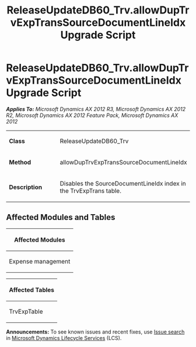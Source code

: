﻿---
title: ReleaseUpdateDB60_Trv.allowDupTrvExpTransSourceDocumentLineIdx Upgrade Script
TOCTitle: ReleaseUpdateDB60_Trv.allowDupTrvExpTransSourceDocumentLineIdx Upgrade Script
ms:assetid: 81ab9020-67b5-71c1-f68a-8fa60b9dbb3b
ms:mtpsurl: https://msdn.microsoft.com/en-us/library/JJ685929(v=AX.60)
ms:contentKeyID: 49709382
ms.date: 05/18/2015
mtps_version: v=AX.60
---

# ReleaseUpdateDB60\_Trv.allowDupTrvExpTransSourceDocumentLineIdx Upgrade Script 


_**Applies To:** Microsoft Dynamics AX 2012 R3, Microsoft Dynamics AX 2012 R2, Microsoft Dynamics AX 2012 Feature Pack, Microsoft Dynamics AX 2012_

<table>
<colgroup>
<col style="width: 50%" />
<col style="width: 50%" />
</colgroup>
<tbody>
<tr class="odd">
<td><p><strong>Class</strong></p></td>
<td><p>ReleaseUpdateDB60_Trv</p></td>
</tr>
<tr class="even">
<td><p><strong>Method</strong></p></td>
<td><p>allowDupTrvExpTransSourceDocumentLineIdx</p></td>
</tr>
<tr class="odd">
<td><p><strong>Description</strong></p></td>
<td><p>Disables the SourceDocumentLineIdx index in the TrvExpTrans table.</p></td>
</tr>
</tbody>
</table>


## Affected Modules and Tables

<table>
<colgroup>
<col style="width: 100%" />
</colgroup>
<thead>
<tr class="header">
<th><p>Affected Modules</p></th>
</tr>
</thead>
<tbody>
<tr class="odd">
<td><p>Expense management</p></td>
</tr>
</tbody>
</table>


<table>
<colgroup>
<col style="width: 100%" />
</colgroup>
<thead>
<tr class="header">
<th><p>Affected Tables</p></th>
</tr>
</thead>
<tbody>
<tr class="odd">
<td><p>TrvExpTable</p></td>
</tr>
</tbody>
</table>

  
**Announcements:** To see known issues and recent fixes, use [Issue search](http://go.microsoft.com/fwlink/?linkid=389258) in [Microsoft Dynamics Lifecycle Services](http://go.microsoft.com/fwlink/?linkid=306505) (LCS).

